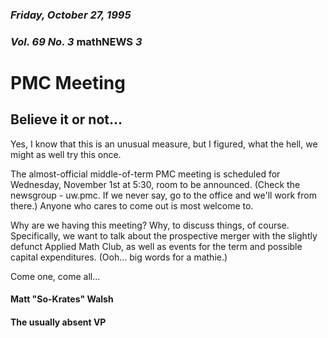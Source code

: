 ### *Friday, October 27, 1995*
### *Vol. 69 No. 3* **mathNEWS**  *3*
### 
# PMC Meeting
## Believe it or not...
Yes, I know that this is an unusual measure, but I figured, what the hell, we might as well try this once.

The almost-official middle-of-term PMC meeting is scheduled for Wednesday, November 1st at 5:30, room to be announced. (Check the newsgroup - uw.pmc. If we never say, go to the office and we'll work from there.) Anyone who cares to come out is most welcome to.

Why are we having this meeting? Why, to discuss things, of course. Specifically, we want to talk about the prospective merger with the slightly defunct Applied Math Club, as well as events for the term and possible capital expenditures. (Ooh... big words for a mathie.)

Come one, come all...

#### Matt "So-Krates" Walsh
#### The usually absent VP
